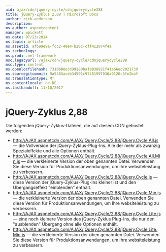 ```yaml
---
uid: ajax/cdn/jquery-cycle/cdnjquerycycle288
title: jQuery-Zyklus 2,88 | Microsoft Docs
author: rick-anderson
description: 
ms.author: aspnetcontent
manager: wpickett
ms.date: 07/23/2014
ms.topic: article
ms.assetid: afb99e9a-fcc2-49e4-b26c-cff412074f4a
ms.technology: 
ms.prod: .net-framework
msc.legacyurl: /ajax/cdn/jquery-cycle/cdnjquerycycle288
msc.type: content
ms.openlocfilehash: 7310b88e3d99280bafe838821f41a66ed2021730
ms.sourcegitcommit: 9a9483aceb34591c97451997036a9120c3fe2baf
ms.translationtype: MT
ms.contentlocale: de-DE
ms.lasthandoff: 11/10/2017
---
```

<a name="jquery-cycle-288"></a>jQuery-Zyklus 2,88
====================
Die folgenden jQuery-Zyklus-Dateien, die auf diesem CDN gehostet werden:

- http://AJAX.aspnetcdn.com/AJAX/jQuery.Cycle/2.88/jQuery.Cycle.All.js &mdash; die Vollversion der jQuery-Zyklus-Plug-Ins. Alle der mehr als zwanzig Spezialeffekte und alle Optionen enthält.
- http://AJAX.aspnetcdn.com/AJAX/jQuery.Cycle/2.88/jQuery.Cycle.All.Min.js &mdash; die verkleinerte Version der oben genannten Datei. Verwenden Sie diese Version für Produktionsanwendungen, um Ihre websiteleistung zu verbessern.
- http://AJAX.aspnetcdn.com/AJAX/jQuery.Cycle/2.88/jQuery.Cycle.js &mdash; diese Version der jQuery-Zyklus-Plug-Ins kleiner ist und den Übergangseffekt "einblenden" enthält.
- http://AJAX.aspnetcdn.com/AJAX/jQuery.Cycle/2.88/jQuery.Cycle.Min.js &mdash; die verkleinerte Version der oben genannten Datei. Verwenden Sie diese Version für Produktionsanwendungen, um Ihre websiteleistung zu verbessern.
- http://AJAX.aspnetcdn.com/AJAX/jQuery.Cycle/2.88/jQuery.Cycle.Lite.js &mdash; eine noch kleinere Version des jQuery-Zyklus Plug-Ins, die nur den "ausblenden" Übergang ohne alle Optionen enthält.
- http://AJAX.aspnetcdn.com/AJAX/jQuery.Cycle/2.88/jQuery.Cycle.Lite.Min.js &mdash; die verkleinerte Version der oben genannten Datei. Verwenden Sie diese Version für Produktionsanwendungen, um Ihre websiteleistung zu verbessern.
